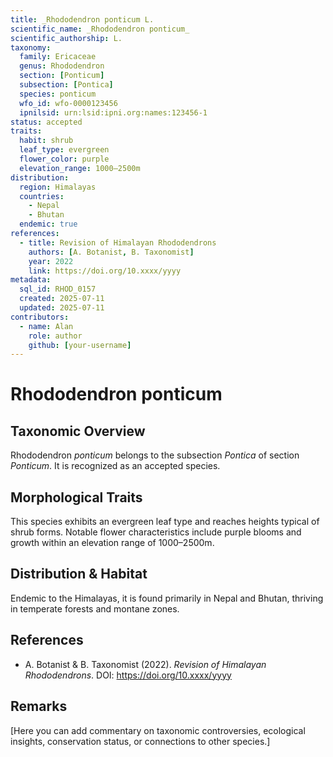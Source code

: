 ```yaml
---
title: _Rhododendron ponticum L.
scientific_name: _Rhododendron ponticum_
scientific_authorship: L.
taxonomy:
  family: Ericaceae
  genus: Rhododendron
  section: [Ponticum]
  subsection: [Pontica]
  species: ponticum
  wfo_id: wfo-0000123456
  ipnilsid: urn:lsid:ipni.org:names:123456-1
status: accepted
traits:
  habit: shrub
  leaf_type: evergreen
  flower_color: purple
  elevation_range: 1000–2500m
distribution:
  region: Himalayas
  countries:
    - Nepal
    - Bhutan
  endemic: true
references:
  - title: Revision of Himalayan Rhododendrons
    authors: [A. Botanist, B. Taxonomist]
    year: 2022
    link: https://doi.org/10.xxxx/yyyy
metadata:
  sql_id: RHOD_0157
  created: 2025-07-11
  updated: 2025-07-11
contributors:
  - name: Alan
    role: author
    github: [your-username]
---
```


# Rhododendron ponticum

## Taxonomic Overview  
Rhododendron *ponticum* belongs to the subsection *Pontica* of section *Ponticum*. It is recognized as an accepted species.

## Morphological Traits  
This species exhibits an evergreen leaf type and reaches heights typical of shrub forms. Notable flower characteristics include purple blooms and growth within an elevation range of 1000–2500m.

## Distribution & Habitat  
Endemic to the Himalayas, it is found primarily in Nepal and Bhutan, thriving in temperate forests and montane zones.

## References  
- A. Botanist & B. Taxonomist (2022). *Revision of Himalayan Rhododendrons*. DOI: https://doi.org/10.xxxx/yyyy

## Remarks  
[Here you can add commentary on taxonomic controversies, ecological insights, conservation status, or connections to other species.]
